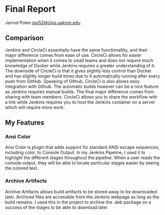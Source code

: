 # Final Report
Jarrod Polen
jpp52@zips.uakron.edu

## Comparison

Jenkins and CircleCi essentially have the same functionallity, and their major difference comes from ease of use. CircleCi allows for easier implementation when it comes to small teams and does not require much knowledge of Docker while Jenkins requires a greater understanding of it. The downside of CircleCi is that it gives slightly less control than Docker and has slightly longer build times due to it automatically running after every push from GitHub. Speaking of Github, CircleCi is also allows easy integration with Github. The automatic builds however can be a nice feature as Jenkins requires manual builds. The final major difference comes from sharing with team members. CircleCi allows you to share the workflow with a link while Jenkins requires you to host the Jenkins container on a server which will require more work.

## My Features

### Ansi Color
Ansi Color is plugin that adds support for standard ANSI escape sequences, including color, to Console Output. In my Jenkins Pipeline, I used it to highlight the different stages throughout the pipeline. When a user reads the console output, they will be able to locate particular stages easier by seeing the colored text.

### Archive Artifacts
Archive Artifacts allows build artifacts to be stored away to be downloaded later. Archived files are accessible from the Jenkins webpage as long as the build remains. I used this in the project to archive the .deb package on a success of the stages to be able to download later.